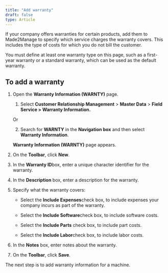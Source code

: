 ```yaml
---
title: "Add warranty"
draft: false
type: Article
---
```


If your company offers warranties for certain products, add them to Made2Manage to specify which service charges the warranty covers. This includes the type of costs for which you do not bill the customer.

You must define at least one warranty type on this page, such as a first-year warranty or a standard warranty, which can be used as the default warranty.

## To add a warranty

1. Open the **Warranty Information (WARNTY)** page.

    1. Select **Customer Relationship Management** > **Master Data** > **Field Service > Warranty Information.**

    Or

    2. Search for **WARNTY** in the **Navigation box** and then select **Warranty Information**.

    **Warranty Information (WARNTY)** page appears.

2. On the **Toolbar**, click **New**.

3. In the **Warranty ID**box, enter a unique character identifier for the warranty.

4. In the **Description** box, enter a description for the warranty.

5. Specify what the warranty covers:

    - Select the **Include Expenses**check box, to include expenses your company incurs as part of the warranty.

    - Select the **Include Software**check box, to include software costs.

    - Select the **Include Parts** check box, to include part costs.

    - Select the **Include Labor**check box, to include labor costs.

6. In the **Notes** box, enter notes about the warranty.

7. On the **Toolbar**, click **Save**.

The next step is to add warranty information for a machine. 

​